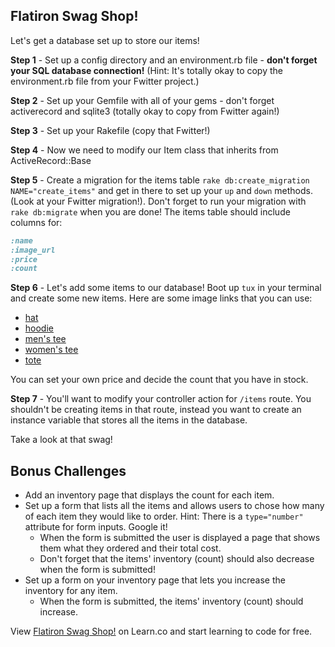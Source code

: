## Flatiron Swag Shop!
Let's get a database set up to store our items!

**Step 1** - Set up a config directory and an environment.rb file - **don't forget your SQL database connection!** (Hint: It's totally okay to copy the environment.rb file from your Fwitter project.)

**Step 2** - Set up your Gemfile with all of your gems - don't forget activerecord and sqlite3 (totally okay to copy from Fwitter again!)

**Step 3** - Set up your Rakefile (copy that Fwitter!)

**Step 4** - Now we need to modify our Item class that inherits from ActiveRecord::Base

**Step 5** - Create a migration for the items table `rake db:create_migration NAME="create_items"` and get in there to set up your `up` and `down` methods. (Look at your Fwitter migration!). Don't forget to run your migration with `rake db:migrate` when you are done! The items table should include columns for:

```ruby
:name
:image_url 
:price
:count
```

**Step 6** - Let's add some items to our database! Boot up `tux` in your terminal and create some new items. Here are some image links that you can use:

+ [hat](https://s3.amazonaws.com/after-school-assets/flatiron-swag-store-lab/flatiron_hat.jpg)
+ [hoodie](https://s3.amazonaws.com/after-school-assets/flatiron-swag-store-lab/flatiron_hoodie.jpg)
+ [men's tee](https://s3.amazonaws.com/after-school-assets/flatiron-swag-store-lab/flatiron_tee_m.jpg)
+ [women's tee](https://s3.amazonaws.com/after-school-assets/flatiron-swag-store-lab/flatiron_tee_w.jpg)
+ [tote](https://s3.amazonaws.com/after-school-assets/flatiron-swag-store-lab/flatiron_tote.jpg)

You can set your own price and decide the count that you have in stock.

**Step 7** -  You'll want to modify your controller action for `/items` route. You shouldn't be creating items in that route, instead you want to create an instance variable that stores all the items in the database.

Take a look at that swag!

## Bonus Challenges
+ Add an inventory page that displays the count for each item.
+ Set up a form that lists all the items and allows users to chose how many of each item they would like to order. Hint: There is a `type="number"` attribute for form inputs. Google it! 
  * When the form is submitted the user is displayed a page that shows them what they ordered and their total cost.
  * Don't forget that the items' inventory (count) should also decrease when the form is submitted!
+ Set up a form on your inventory page that lets you increase the inventory for any item.
  * When the form is submitted, the items' inventory (count) should increase.


<p data-visibility='hidden'>View <a href='https://learn.co/lessons/hs-flatiron-swag-store-day03' title='Flatiron Swag Shop!'>Flatiron Swag Shop!</a> on Learn.co and start learning to code for free.</p>

